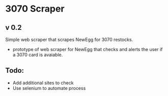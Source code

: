 # 3070 Scraper
## v 0.2
Simple web scraper that scrapes NewEgg for 3070 restocks.
* prototype of web scraper for NewEgg that checks and alerts the user if a 3070 card is avaiable.

## Todo:
* Add additional sites to check
* Use selenium to automate process
